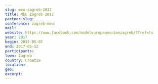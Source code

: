 ```yaml
---
slug: meu-zagreb-2017
title: MEU Zagreb 2017
partner-slug: 
conference: zagreb-meu
mail:
website: https://www.facebook.com/modeleuropeanunionzagreb/?fref=ts
year: 2017
begin: 2017-05-07
end: 2017-05-12
participants:
town: Zagreb
country: Croatia
location:
geo:
excerpt:
---
```

